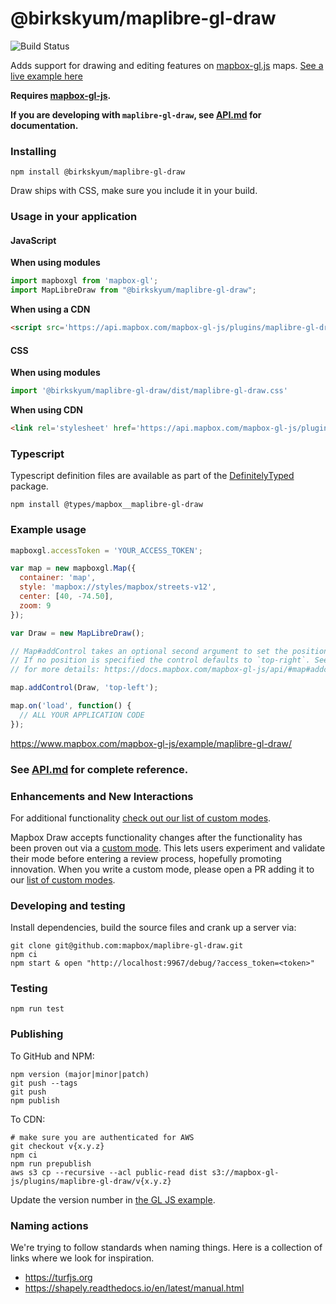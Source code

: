# @birkskyum/maplibre-gl-draw

![Build Status](https://github.com/mapbox/maplibre-gl-draw/actions/workflows/main.yml/badge.svg)

Adds support for drawing and editing features on [mapbox-gl.js](https://www.mapbox.com/mapbox-gl-js/) maps. [See a live example here](https://www.mapbox.com/mapbox-gl-js/example/maplibre-gl-draw/)

**Requires [mapbox-gl-js](https://github.com/mapbox/mapbox-gl-js).**

**If you are developing with `maplibre-gl-draw`, see [API.md](https://github.com/mapbox/maplibre-gl-draw/blob/main/docs/API.md) for documentation.**

### Installing

```
npm install @birkskyum/maplibre-gl-draw
```

Draw ships with CSS, make sure you include it in your build.

### Usage in your application

#### JavaScript

**When using modules**

```js
import mapboxgl from 'mapbox-gl';
import MapLibreDraw from "@birkskyum/maplibre-gl-draw";
```

**When using a CDN**

```html
<script src='https://api.mapbox.com/mapbox-gl-js/plugins/maplibre-gl-draw/v1.4.3/maplibre-gl-draw.js'></script>
```

#### CSS

**When using modules**
 ```js
import '@birkskyum/maplibre-gl-draw/dist/maplibre-gl-draw.css'
 ```

**When using CDN**
```html
<link rel='stylesheet' href='https://api.mapbox.com/mapbox-gl-js/plugins/maplibre-gl-draw/v1.4.3/maplibre-gl-draw.css' type='text/css' />
```

### Typescript

Typescript definition files are available as part of the [DefinitelyTyped](https://github.com/DefinitelyTyped/DefinitelyTyped/tree/master/types/mapbox__maplibre-gl-draw) package.

```
npm install @types/mapbox__maplibre-gl-draw
```

### Example usage

```js
mapboxgl.accessToken = 'YOUR_ACCESS_TOKEN';

var map = new mapboxgl.Map({
  container: 'map',
  style: 'mapbox://styles/mapbox/streets-v12',
  center: [40, -74.50],
  zoom: 9
});

var Draw = new MapLibreDraw();

// Map#addControl takes an optional second argument to set the position of the control.
// If no position is specified the control defaults to `top-right`. See the docs
// for more details: https://docs.mapbox.com/mapbox-gl-js/api/#map#addcontrol

map.addControl(Draw, 'top-left');

map.on('load', function() {
  // ALL YOUR APPLICATION CODE
});
```

https://www.mapbox.com/mapbox-gl-js/example/maplibre-gl-draw/

### See [API.md](https://github.com/mapbox/maplibre-gl-draw/blob/main/docs/API.md) for complete reference.

### Enhancements and New Interactions

For additional functionality [check out our list of custom modes](https://github.com/mapbox/maplibre-gl-draw/blob/main/docs/MODES.md#available-custom-modes).

Mapbox Draw accepts functionality changes after the functionality has been proven out via a [custom mode](https://github.com/mapbox/maplibre-gl-draw/blob/main/docs/MODES.md#creating-modes-for-mapbox-draw). This lets users experiment and validate their mode before entering a review process, hopefully promoting innovation. When you write a custom mode, please open a PR adding it to our [list of custom modes](https://github.com/mapbox/maplibre-gl-draw/blob/main/docs/MODES.md#available-custom-modes).

### Developing and testing

Install dependencies, build the source files and crank up a server via:

```
git clone git@github.com:mapbox/maplibre-gl-draw.git
npm ci
npm start & open "http://localhost:9967/debug/?access_token=<token>"
```

### Testing

```
npm run test
```

### Publishing

To GitHub and NPM:

```
npm version (major|minor|patch)
git push --tags
git push
npm publish
```

To CDN:

```
# make sure you are authenticated for AWS
git checkout v{x.y.z}
npm ci
npm run prepublish
aws s3 cp --recursive --acl public-read dist s3://mapbox-gl-js/plugins/maplibre-gl-draw/v{x.y.z}
```

Update the version number in [the GL JS example](https://github.com/mapbox/mapbox-gl-js/blob/publisher-production/docs/pages/example/maplibre-gl-draw.html).

### Naming actions

We're trying to follow standards when naming things. Here is a collection of links where we look for inspiration.

- https://turfjs.org
- https://shapely.readthedocs.io/en/latest/manual.html
